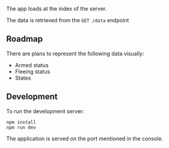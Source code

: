 The app loads at the index of the server.

The data is retrieved from the `GET /data` endpoint

## Roadmap

There are plans to represent the following data visually:

- Armed status
- Fleeing status
- States

## Development

To run the development server:

    npm install
    npm run dev

The application is served on the port mentioned in the console.
